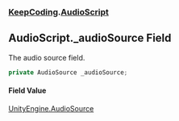 ### [KeepCoding](KeepCoding.md 'KeepCoding').[AudioScript](KeepCoding_AudioScript.md 'KeepCoding.AudioScript')
## AudioScript._audioSource Field
The audio source field.  
```csharp
private AudioSource _audioSource;
```
#### Field Value
[UnityEngine.AudioSource](https://docs.microsoft.com/en-us/dotnet/api/UnityEngine.AudioSource 'UnityEngine.AudioSource')
